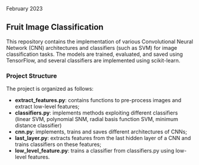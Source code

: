 February 2023

## Fruit Image Classification
This repository contains the implementation of various Convolutional Neural Network (CNN) architectures and classifiers (such as SVM) for image classification tasks.
The models are trained, evaluated, and saved using TensorFlow, and several classifiers are implemented using scikit-learn.

### Project Structure
The project is organized as follows:
- **extract_features.py**: contains functions to pre-process images and extract low-level features;
- **classifiers.py**: implements methods exploiting different classifiers (linear SVM, polynomial SNM, radial basis function SVM, minimum distance classifier)
- **cnn.py**: implements, trains and saves different architectures of CNNs;
- **last_layer.py**: extracts features from the last hidden layer of a CNN and trains classifiers on these features;
- **low_level_feature.py**: trains a classifier from classifiers.py using low-level features.
